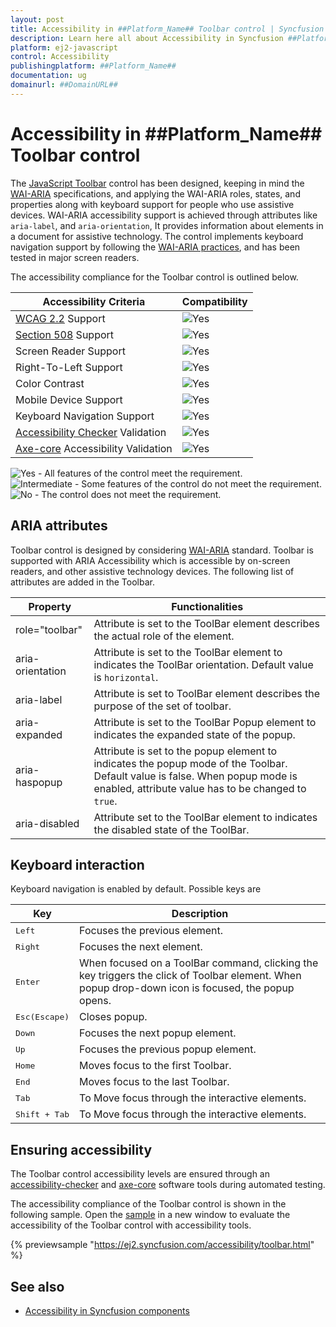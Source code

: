 ```yaml
---
layout: post
title: Accessibility in ##Platform_Name## Toolbar control | Syncfusion
description: Learn here all about Accessibility in Syncfusion ##Platform_Name## Toolbar control of Syncfusion Essential JS 2 and more.
platform: ej2-javascript
control: Accessibility 
publishingplatform: ##Platform_Name##
documentation: ug
domainurl: ##DomainURL##
---
```


# Accessibility in ##Platform_Name## Toolbar control

The [JavaScript Toolbar](https://www.syncfusion.com/javascript-ui-controls/js-toolbar) control has been designed,  keeping in mind the [WAI-ARIA](https://www.w3.org/WAI/ARIA/apg/patterns/toolbar/) specifications, and applying the WAI-ARIA roles, states, and properties along with keyboard support for people who use assistive devices. WAI-ARIA accessibility support is achieved through attributes like `aria-label`, and `aria-orientation`, It provides information about elements in a document for assistive technology.  The control implements keyboard navigation support by following the [WAI-ARIA practices](https://www.w3.org/TR/wai-aria-practices/), and has been tested in major screen readers.

The accessibility compliance for the Toolbar control is outlined below.

| Accessibility Criteria | Compatibility |
| -- | -- |
| [WCAG 2.2](https://www.w3.org/TR/WCAG22/) Support | <img src="https://cdn.syncfusion.com/content/images/landing-page/yes.png" alt="Yes"> |
| [Section 508](https://www.section508.gov/) Support | <img src="https://cdn.syncfusion.com/content/images/landing-page/yes.png" alt="Yes"> |
| Screen Reader Support | <img src="https://cdn.syncfusion.com/content/images/landing-page/yes.png" alt="Yes"> |
| Right-To-Left Support | <img src="https://cdn.syncfusion.com/content/images/landing-page/yes.png" alt="Yes"> |
| Color Contrast | <img src="https://cdn.syncfusion.com/content/images/landing-page/yes.png" alt="Yes"> |
| Mobile Device Support | <img src="https://cdn.syncfusion.com/content/images/landing-page/yes.png" alt="Yes"> |
| Keyboard Navigation Support | <img src="https://cdn.syncfusion.com/content/images/landing-page/yes.png" alt="Yes"> |
| [Accessibility Checker](https://www.npmjs.com/package/accessibility-checker) Validation | <img src="https://cdn.syncfusion.com/content/images/landing-page/yes.png" alt="Yes"> |
| [Axe-core](https://www.npmjs.com/package/axe-core) Accessibility Validation | <img src="https://cdn.syncfusion.com/content/images/landing-page/yes.png" alt="Yes"> |

<style>
    .post .post-content img {
        display: inline-block;
        margin: 0.5em 0;
    }
</style>

<div><img src="https://cdn.syncfusion.com/content/images/landing-page/yes.png" alt="Yes"> - All features of the control meet the requirement.</div>

<div><img src="https://cdn.syncfusion.com/content/images/landing-page/intermediate.png" alt="Intermediate"> - Some features of the control do not meet the requirement.</div>

<div><img src="https://cdn.syncfusion.com/content/images/landing-page/no.png" alt="No"> - The control does not meet the requirement.</div>

## ARIA attributes

Toolbar control is designed by considering [WAI-ARIA](https://www.w3.org/WAI/ARIA/apg/patterns/toolbar/) standard. Toolbar is supported with ARIA Accessibility which is accessible by on-screen readers, and other assistive technology devices. The following list of attributes are added in the Toolbar.

| **Property** | **Functionalities** |
| --- | --- |
| role="toolbar" | Attribute is set to the ToolBar element describes the actual role of the element. |
| aria-orientation |  Attribute is set to the ToolBar element to indicates the ToolBar orientation. Default value is `horizontal`. |
| aria-label | Attribute is set to ToolBar element describes the purpose of the set of toolbar. |
| aria-expanded | Attribute is set to the ToolBar Popup  element to indicates the expanded state of the popup.|
| aria-haspopup | Attribute is set to the popup element to indicates the popup mode of the Toolbar. Default value is false. When popup mode is enabled, attribute value has to be changed to `true`. |
| aria-disabled | Attribute set to the ToolBar element to indicates the disabled state of the ToolBar. |

## Keyboard interaction

Keyboard navigation is enabled by default. Possible keys are

| Key           | Description                                                                         |
|---------------|-------------------------------------------------------------------------------------|
| <kbd>Left</kbd>    | Focuses the previous element. |
| <kbd>Right</kbd>   | Focuses the next element. |
| <kbd>Enter</kbd>         | When focused on a ToolBar command, clicking the key triggers the click of Toolbar element. When popup drop-down icon is focused, the popup opens. |
| <kbd>Esc(Escape)</kbd>           | Closes popup. |
| <kbd>Down</kbd>   | Focuses the next popup element. |
| <kbd>Up</kbd>      | Focuses the previous popup element. |
| <kbd>Home</kbd>    | Moves focus to the first Toolbar. |
|  <kbd>End </kbd>   | Moves focus to the last Toolbar. |
| <kbd>Tab</kbd>     | To Move focus through the interactive elements. |
| <kbd>Shift + Tab</kbd> | To Move focus through the interactive elements. |

## Ensuring accessibility

The Toolbar control accessibility levels are ensured through an [accessibility-checker](https://www.npmjs.com/package/accessibility-checker) and [axe-core](https://www.npmjs.com/package/axe-core) software tools during automated testing.

The accessibility compliance of the Toolbar control is shown in the following sample. Open the [sample](https://ej2.syncfusion.com/accessibility/toolbar.html) in a new window to evaluate the accessibility of the Toolbar control with accessibility tools.

{% previewsample "https://ej2.syncfusion.com/accessibility/toolbar.html" %}

## See also

- [Accessibility in Syncfusion components](../common/accessibility)